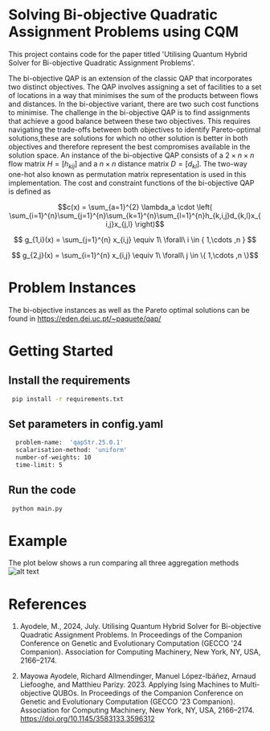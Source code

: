
# Solving Bi-objective Quadratic Assignment Problems using CQM
This project contains code for the paper titled 'Utilising Quantum Hybrid Solver for Bi-objective Quadratic Assignment Problems'.  

The bi-objective QAP is an extension of the classic QAP that incorporates two distinct objectives. The QAP involves assigning a set of facilities to a set of locations in a way that minimises the sum of the products between flows and distances. In the bi-objective variant, there are two such cost functions to minimise. The challenge in the bi-objective QAP is to find assignments that achieve a good balance between these two objectives. This requires navigating the trade-offs between both objectives to identify Pareto-optimal solutions,these are solutions for which no other solution is better in both objectives and therefore represent the best compromises available in the solution space.
An instance of the bi-objective QAP consists of a $2 \times n \times n$ flow matrix $H=[h_{kij}]$ and a $n \times n$ distance matrix $D=[d_{kl}]$. The two-way one-hot also known as permutation matrix representation is used in this implementation. The cost and constraint functions of the bi-objective QAP is defined as



 $$c(x) = \sum_{a=1}^{2} \lambda_a \cdot \left( \sum_{i=1}^{n}\sum_{j=1}^{n}\sum_{k=1}^{n}\sum_{l=1}^{n}h_{k,i,j}d_{k,l}x_{i,j}x_{j,l} \right)$$

 $$ g_{1,i}(x) = \sum_{j=1}^{n} x_{i,j}  \equiv 1\  \forall\  i \in { 1,\cdots ,n } $$

$$ g_{2,j}(x) = \sum_{i=1}^{n} x_{i,j}  \equiv 1\  \forall\  j \in \{ 1,\cdots ,n \}$$

# Problem Instances

The bi-objective instances as well as the Pareto optimal solutions can be found in https://eden.dei.uc.pt/~paquete/qap/


# Getting Started
## Install the requirements
  ```sh
   pip install -r requirements.txt
   ```
## Set parameters in config.yaml
 ```sh
   problem-name:  'qapStr.25.0.1' 
   scalarisation-method: 'uniform'
   number-of-weights: 10
   time-limit: 5
   ```

## Run the code
  ```sh
   python main.py
   ```
# Example
The plot below shows a run comparing all three aggregation methods 
![alt text]([http://url/to/img.png](https://github.com/mayoayodele/bQAP/blob/main/plots/qapStr.25.0.1_0_solution2024-04-22%2002.14.56.png))

# References

1. Ayodele, M., 2024, July. Utilising Quantum Hybrid Solver for Bi-objective Quadratic Assignment Problems. In Proceedings of the Companion Conference on Genetic and Evolutionary Computation (GECCO '24 Companion). Association for Computing Machinery, New York, NY, USA, 2166–2174. 


2. Mayowa Ayodele, Richard Allmendinger, Manuel López-Ibáñez, Arnaud Liefooghe, and Matthieu Parizy. 2023. Applying Ising Machines to Multi-objective QUBOs. In Proceedings of the Companion Conference on Genetic and Evolutionary Computation (GECCO '23 Companion). Association for Computing Machinery, New York, NY, USA, 2166–2174. https://doi.org/10.1145/3583133.3596312
